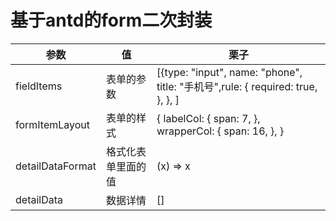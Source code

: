 # 基于antd的form二次封装

| 参数 | 值 | 栗子 |
|  ----  | ----  | ----  |
| fieldItems  | 表单的参数 | [{type: "input", name: "phone", title: "手机号",rule: { required: true, }, }, ] |
| formItemLayout | 表单的样式 | { labelCol: { span: 7, }, wrapperCol: { span: 16, }, } |
| detailDataFormat | 格式化表单里面的值 | (x) => x |
| detailData | 数据详情 | [] |
